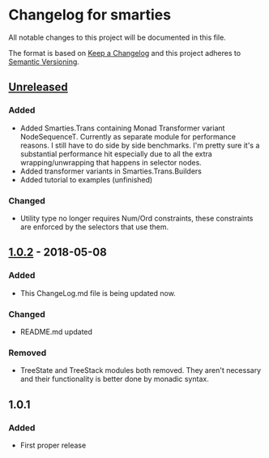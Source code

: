# Changelog for smarties
All notable changes to this project will be documented in this file.

The format is based on [Keep a Changelog](http://keepachangelog.com/en/1.0.0/)
and this project adheres to [Semantic Versioning](http://semver.org/spec/v2.0.0.html).

## [Unreleased]
### Added
- Added Smarties.Trans containing Monad Transformer variant NodeSequenceT. Currently as separate module for performance reasons. I still have to do side by side benchmarks. I'm pretty sure it's a substantial performance hit especially due to all the extra wrapping/unwrapping that happens in selector nodes.
- Added transformer variants in Smarties.Trans.Builders
- Added tutorial to examples (unfinished)

### Changed
- Utility type no longer requires Num/Ord constraints, these constraints are enforced by the selectors that use them.

## [1.0.2] - 2018-05-08
### Added
- This ChangeLog.md file is being updated now.

### Changed
- README.md updated

### Removed
- TreeState and TreeStack modules both removed. They aren't necessary and their functionality is better done by monadic syntax.

## 1.0.1
### Added
- First proper release

[Unreleased]: https://github.com/pdlla/smarties/compare/v1.0.2...HEAD
[1.0.2]:https://github.com/pdlla/smarties/compare/v1.0.1...v1.0.2
